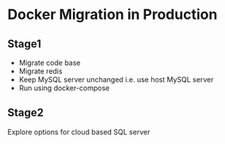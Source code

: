 # Docker Migration in Production

## Stage1

* Migrate code base
* Migrate redis
* Keep MySQL server unchanged i.e. use host MySQL server
* Run using docker-compose


## Stage2

Explore options for cloud based SQL server

